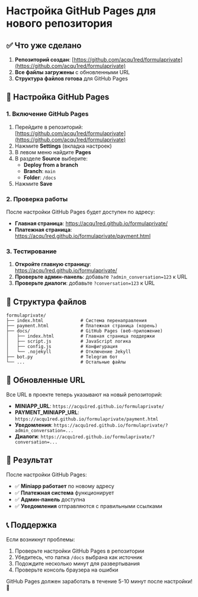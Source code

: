 # Настройка GitHub Pages для нового репозитория

## ✅ Что уже сделано

1. **Репозиторий создан**: [https://github.com/acqu1red/formulaprivate](https://github.com/acqu1red/formulaprivate)
2. **Все файлы загружены** с обновленными URL
3. **Структура файлов готова** для GitHub Pages

## 🚀 Настройка GitHub Pages

### 1. Включение GitHub Pages

1. Перейдите в репозиторий: [https://github.com/acqu1red/formulaprivate](https://github.com/acqu1red/formulaprivate)
2. Нажмите **Settings** (вкладка настроек)
3. В левом меню найдите **Pages**
4. В разделе **Source** выберите:
   - **Deploy from a branch**
   - **Branch**: `main`
   - **Folder**: `/docs`
5. Нажмите **Save**

### 2. Проверка работы

После настройки GitHub Pages будет доступен по адресу:
- **Главная страница**: https://acqu1red.github.io/formulaprivate/
- **Платежная страница**: https://acqu1red.github.io/formulaprivate/payment.html

### 3. Тестирование

1. **Откройте главную страницу**: https://acqu1red.github.io/formulaprivate/
2. **Проверьте админ-панель**: добавьте `?admin_conversation=123` к URL
3. **Проверьте диалоги**: добавьте `?conversation=123` к URL

## 📁 Структура файлов

```
formulaprivate/
├── index.html              # Система перенаправления
├── payment.html            # Платежная страница (корень)
├── docs/                   # GitHub Pages (веб-приложение)
│   ├── index.html          # Главная страница поддержки
│   ├── script.js           # JavaScript логика
│   ├── config.js           # Конфигурация
│   └── .nojekyll           # Отключение Jekyll
├── bot.py                  # Telegram бот
└── ...                     # Остальные файлы
```

## 🔗 Обновленные URL

Все URL в проекте теперь указывают на новый репозиторий:

- **MINIAPP_URL**: `https://acqu1red.github.io/formulaprivate/`
- **PAYMENT_MINIAPP_URL**: `https://acqu1red.github.io/formulaprivate/payment.html`
- **Уведомления**: `https://acqu1red.github.io/formulaprivate/?admin_conversation=...`
- **Диалоги**: `https://acqu1red.github.io/formulaprivate/?conversation=...`

## 🎯 Результат

После настройки GitHub Pages:
- ✅ **Miniapp работает** по новому адресу
- ✅ **Платежная система** функционирует
- ✅ **Админ-панель** доступна
- ✅ **Уведомления** отправляются с правильными ссылками

## 📞 Поддержка

Если возникнут проблемы:
1. Проверьте настройки GitHub Pages в репозитории
2. Убедитесь, что папка `/docs` выбрана как источник
3. Подождите несколько минут для развертывания
4. Проверьте консоль браузера на ошибки

GitHub Pages должен заработать в течение 5-10 минут после настройки! 🚀
